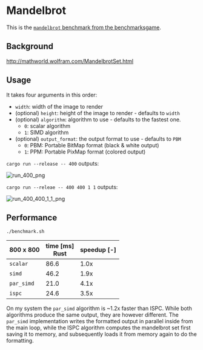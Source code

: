 # Mandelbrot

This is the [`mandelbrot` benchmark from the benchmarksgame][bg]. 

## Background

http://mathworld.wolfram.com/MandelbrotSet.html

## Usage

It takes four arguments in this order:

* `width`: width of the image to render
* (optional) `height`: height of the image to render - defaults to `width`
* (optional) `algorithm`: algorithm to use - defaults to the fastest one.
  * `0`: scalar algorithm
  * `1`: SIMD algorithm
* (optional) `output_format`: the output format to use - defaults to `PBM`
  * `0`: PBM: Portable BitMap format (black & white output)
  * `1`: PPM: Portable PixMap format (colored output)
  
`cargo run --release -- 400` outputs:

![run_400_png](https://user-images.githubusercontent.com/904614/43190942-72bdb834-8ffa-11e8-9dcf-a9a9632ae907.png)

`cargo run --releae -- 400 400 1 1` outputs:

![run_400_400_1_1_png](https://user-images.githubusercontent.com/904614/43190948-759969a4-8ffa-11e8-81a9-35e5baef3e86.png)

## Performance

```
./benchmark.sh
```

| 800 x 800  | time [ms] <br> Rust | speedup [-] |
|------------|---------------------|-------------|
| `scalar`   | 86.6                | 1.0x        |
| `simd`     | 46.2                | 1.9x        |
| `par_simd` | 21.0                | 4.1x        |
| `ispc`     | 24.6                | 3.5x        |

On my system the `par_simd` algorithm is ~1.2x faster than ISPC. While both
algorithms produce the same output, they are however different. The `par_simd`
implementation writes the formatted output in parallel inside from the main
loop, while the ISPC algorithm computes the mandelbrot set first saving it to
memory, and subsequently loads it from memory again to do the formatting.

[bg]: https://benchmarksgame-team.pages.debian.net/benchmarksgame/description/mandelbrot.html#mandelbrot
